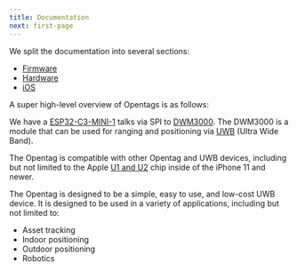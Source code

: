 ```yaml
---
title: Documentation
next: first-page
---
```


We split the documentation into several sections:
- [Firmware](/docs/firmware/)
- [Hardware](/docs/hardware/)
- [iOS](/docs/ios/)

A super high-level overview of Opentags is as follows: 

We have a [ESP32-C3-MINI-1](https://www.espressif.com/sites/default/files/documentation/esp32-c3-mini-1_datasheet_en.pdf) talks via SPI to [DWM3000](https://www.qorvo.com/products/p/DWM3000). The DWM3000 is a module that can be used for ranging and positioning via [UWB](https://en.wikipedia.org/wiki/Ultra-wideband) (Ultra Wide Band).

The Opentag is compatible with other Opentag and UWB devices, including but not limited to the Apple [U1 and U2](https://en.wikipedia.org/wiki/Apple_silicon#Apple_U1) chip inside of the iPhone 11 and newer.

The Opentag is designed to be a simple, easy to use, and low-cost UWB device. It is designed to be used in a variety of applications, including but not limited to:
- Asset tracking
- Indoor positioning
- Outdoor positioning
- Robotics